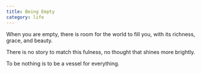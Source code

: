 ```yaml
---
title: Being Empty
category: life
---
```


When you are empty,
there is room
for the world
to fill you,
with its richness,
grace, and beauty.

There is no story
to match this fulness,
no thought
that shines
more brightly.

To be nothing
is to be a vessel
for everything.

